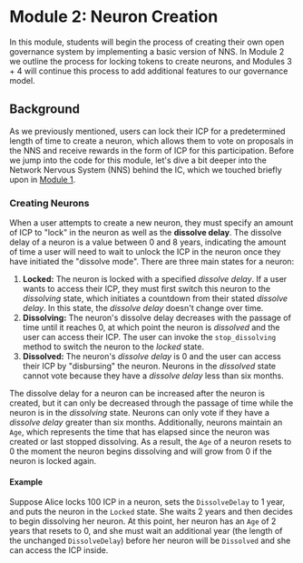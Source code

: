 # Module 2: Neuron Creation

In this module, students will begin the process of creating their own open governance system by implementing a basic version of NNS. In Module 2 we outline the process for locking tokens to create neurons, and Modules 3 + 4 will continue this process to add additional features to our governance model.

## Background

As we previously mentioned, users can lock their ICP for a predetermined length of time to create a neuron, which allows them to vote on proposals in the NNS and receive rewards in the form of ICP for this participation. Before we jump into the code for this module, let's dive a bit deeper into the Network Nervous System (NNS) behind the IC, which we touched briefly upon in [Module 1](module-1.md). 

### Creating Neurons

When a user attempts to create a new neuron, they must specify an amount of ICP to "lock" in the neuron as well as the **dissolve delay**. The dissolve delay of a neuron is a value between 0 and 8 years, indicating the amount of time a user will need to wait to unlock the ICP in the neuron once they have initiated the "dissolve mode". There are three main states for a neuron:

1. **Locked:** The neuron is locked with a specified *dissolve delay*. If a user wants to access their ICP, they must first switch this neuron to the *dissolving* state, which initiates a countdown from their stated *dissolve delay*. In this state, the *dissolve delay* doesn't change over time. 
2. **Dissolving:** The neuron's dissolve delay decreases with the passage of time until it reaches 0, at which point the neuron is *dissolved* and the user can access their ICP. The user can invoke the `stop_dissolving` method to switch the neuron to the *locked* state.
3. **Dissolved:** The neuron's *dissolve delay* is 0 and the user can access their ICP by "disbursing" the neuron. Neurons in the *dissolved* state cannot vote because they have a *dissolve delay* less than six months.

The dissolve delay for a neuron can be increased after the neuron is created, but it can only be decreased through the passage of time while the neuron is in the *dissolving* state. Neurons can only vote if they have a *dissolve delay* greater than six months. Additionally, neurons maintain an `Age`, which represents the time that has elapsed since the neuron was created or last stopped dissolving. As a result, the `Age` of a neuron resets to 0 the moment the neuron begins dissolving and will grow from 0 if the neuron is locked again.

#### Example

Suppose Alice locks 100 ICP in a neuron, sets the `DissolveDelay` to 1 year, and puts the neuron in the `Locked` state. She waits 2 years and then decides to begin dissolving her neuron. At this point, her neuron has an `Age` of 2 years that resets to 0, and she must wait an additional year (the length of the unchanged `DissolveDelay`) before her neuron will be `Dissolved` and she can access the ICP inside.

### 





